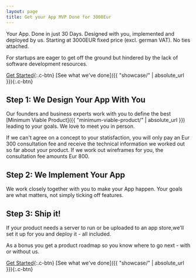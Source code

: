 ```yaml
---
layout: page
title: Get your App MVP Done for 3000Eur
---
```


Your App.
Done in just 30 Days.
Designed with you, implemented and deployed by us.
Starting at 3000EUR fixed price (excl. german VAT). No ties attached.

For startups are eager to get off the ground but hindered
by the lack of software development resources.

[Get Started](https://calendly.com/sils){:.c-btn}
[See what we've done]({{ "showcase/" | absolute_url }}){:.c-btn}

## Step 1: We Design Your App With You

Our founders and business experts work with you to define the best [Minimum Viable Product]({{ "minimum-viable-product/" | absolute_url }}) leading to your goals. We love to meet you in person.

If we can't agree on a concept to your statisfaction, you will only pay an Eur 300 consultation fee and receive the technical information we worked out so far about your product. If we work out wireframes for you, the consultation fee amounts Eur 800.

## Step 2: We Implement Your App

We work closely together with you to make your App happen. Your goals are what matters, not simply ticking off features.

## Step 3: Ship it!

If your product needs a server to run or be uploaded to an app store,we'll set it up for you and deploy it - all included.

As a bonus you get a product roadmap so you know where to go next - with or without us.

[Get Started](https://calendly.com/sils){:.c-btn}
[See what we've done]({{ "showcase/" | absolute_url }}){:.c-btn}